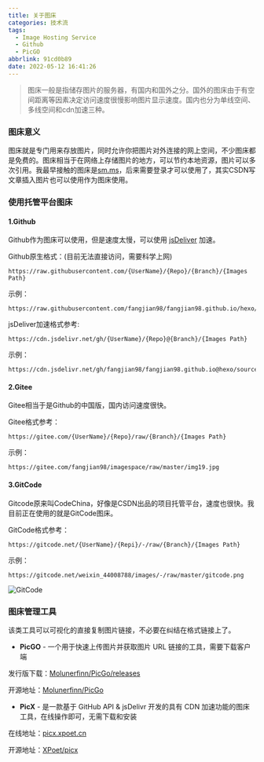 ```yaml
---
title: 关于图床
categories: 技术流
tags:
  - Image Hosting Service
  - Github
  - PicGO
abbrlink: 91cd0b89
date: 2022-05-12 16:41:26
---
```


> 图床一般是指储存图片的服务器，有国内和国外之分。国外的图床由于有空间距离等因素决定访问速度很慢影响图片显示速度。国内也分为单线空间、多线空间和cdn加速三种。

<!-- more -->

### 图床意义

图床就是专门用来存放图片，同时允许你把图片对外连接的网上空间，不少图床都是免费的。图床相当于在网络上存储图片的地方，可以节约本地资源，图片可以多次引用。我最早接触的图床是[sm.ms](https://sm.ms/)，后来需要登录才可以使用了，其实CSDN写文章插入图片也可以使用作为图床使用。

### 使用托管平台图床

#### 1.Github

Github作为图床可以使用，但是速度太慢，可以使用 [jsDeliver](https://www.jsdelivr.com/) 加速。

Github原生格式：(目前无法直接访问，需要科学上网)

```
https://raw.githubusercontent.com/{UserName}/{Repo}/{Branch}/{Images Path}
```

示例：

```
https://raw.githubusercontent.com/fangjian98/fangjian98.github.io/hexo/source/images/avatar.jpg
```

jsDeliver加速格式参考:

```
https://cdn.jsdelivr.net/gh/{UserName}/{Repo}@{Branch}/{Images Path}
```

示例：

```
https://cdn.jsdelivr.net/gh/fangjian98/fangjian98.github.io@hexo/source/images/avatar.jpg
```

#### 2.Gitee

Gitee相当于是Github的中国版，国内访问速度很快。

Gitee格式参考：

```
https://gitee.com/{UserName}/{Repo}/raw/{Branch}/{Images Path}
```

示例：

```
https://gitee.com/fangjian98/imagespace/raw/master/img19.jpg
```

#### 3.GitCode

Gitcode原来叫CodeChina，好像是CSDN出品的项目托管平台，速度也很快。我目前正在使用的就是GitCode图床。

GitCode格式参考：

```
https://gitcode.net/{UserName}/{Repi}/-/raw/{Branch}/{Images Path}
```

 示例：

```
https://gitcode.net/weixin_44008788/images/-/raw/master/gitcode.png
```

![GitCode](https://gitcode.net/weixin_44008788/images/-/raw/master/gitcode.png)

### 图床管理工具

该类工具可以可视化的直接复制图片链接，不必要在纠结在格式链接上了。

- **PicGO** -  一个用于快速上传图片并获取图片 URL 链接的工具，需要下载客户端

发行版下载：[Molunerfinn/PicGo/releases](https://github.com/Molunerfinn/PicGo/releases/)

开源地址：[Molunerfinn/PicGo](https://github.com/Molunerfinn/PicGo)

- **PicX** - 是一款基于 GitHub API & jsDelivr 开发的具有 CDN 加速功能的图床工具，在线操作即可，无需下载和安装

在线地址：[picx.xpoet.cn](https://picx.xpoet.cn/)

开源地址：[XPoet/picx](https://github.com/XPoet/picx)

